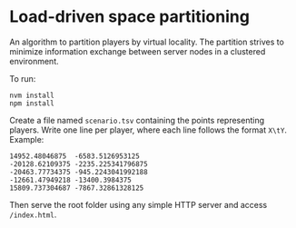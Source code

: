 
# Load-driven space partitioning

An algorithm to partition players by virtual locality. The partition strives to minimize information exchange between server nodes in a clustered environment.

To run:

    nvm install
    npm install

Create a file named `scenario.tsv` containing the points representing players. Write one line per player, where each line follows the format `X\tY`. Example:

    14952.48046875	-6583.5126953125
    -20128.62109375	-2235.225341796875
    -20463.77734375	-945.2243041992188
    -12661.47949218	-13400.3984375
    15809.737304687	-7867.32861328125

Then serve the root folder using any simple HTTP server and access `/index.html`.
